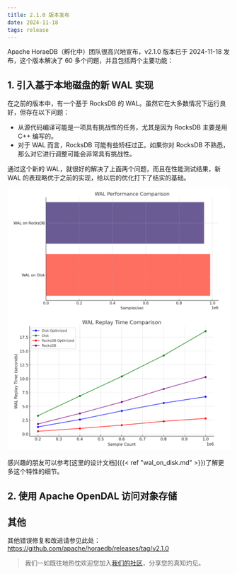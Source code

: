 ```yaml
---
title: 2.1.0 版本发布
date: 2024-11-18
tags: release
---
```


Apache HoraeDB（孵化中）团队很高兴地宣布，v2.1.0 版本已于 2024-11-18 发布，这个版本解决了 60 多个问题，并且包括两个主要功能：

## 1. 引入基于本地磁盘的新 WAL 实现

在之前的版本中，有一个基于 RocksDB 的 WAL。虽然它在大多数情况下运行良好，但存在以下问题：

- 从源代码编译可能是一项具有挑战性的任务，尤其是因为 RocksDB 主要是用 C++ 编写的。
- 对于 WAL 而言，RocksDB 可能有些矫枉过正。如果你对 RocksDB 不熟悉，那么对它进行调整可能会非常具有挑战性。

通过这个新的 WAL，就很好的解决了上面两个问题，而且在性能测试结果，新 WAL 的表现略优于之前的实现，给以后的优化打下了结实的基础。

![写入速率对比](/images/local-wal-write.png)
![回放速率对比](/images/local-wal-replay.png)

感兴趣的朋友可以参考[这里的设计文档]({{< ref "wal_on_disk.md" >}})了解更多这个特性的细节。

## 2. 使用 Apache OpenDAL 访问对象存储

## 其他

其他错误修复和改进请参见此处：
https://github.com/apache/horaedb/releases/tag/v2.1.0

> 我们一如既往地热忱欢迎您加入[我们的社区](/community)，分享您的真知灼见。
